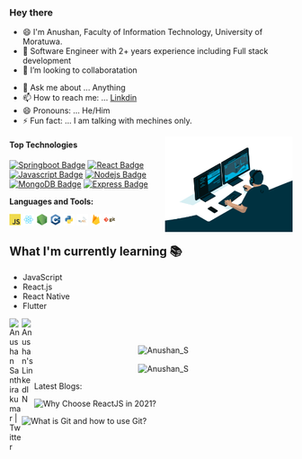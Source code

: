 <!-- <img src="images/svg/header_en.svg"></img> -->

### Hey there 
<!-- <img src="https://media.giphy.com/media/hvRJCLFzcasrR4ia7z/giphy.gif" width="25px"> -->



<!--Here are some ideas to get you started:-->
- 😄 I'm Anushan, Faculty of Information Technology, University of Moratuwa.
- 🌱 Software Engineer with 2+ years experience including Full stack development
- 👯 I’m looking to collaboratation
<!--- 🤔 I’m looking for help with ... -->
- 💬 Ask me about ... Anything
- 📫 How to reach me: ... [Linkdin](https://www.linkedin.com/in/anushan-s/)
- 😄 Pronouns: ... He/Him
- ⚡ Fun fact: ... I am talking with mechines only.

<img src="code.gif" width=45% height=45% align=right margin-top=10%>

#### Top Technologies

<!-- TODO: Make technologies links takes you to repositories -->
[![Springboot Badge](https://img.shields.io/badge/-Springboot-61DBFB?style=for-the-badge&labelColor=black&logo=spring&logoColor=61DBFB)](#) 
[![React Badge](https://img.shields.io/badge/-React-61DBFB?style=for-the-badge&labelColor=black&logo=react&logoColor=61DBFB)](#) 
[![Javascript Badge](https://img.shields.io/badge/-Javascript-F0DB4F?style=for-the-badge&labelColor=black&logo=javascript&logoColor=F0DB4F)](#) 
[![Nodejs Badge](https://img.shields.io/badge/-Nodejs-3C873A?style=for-the-badge&labelColor=black&logo=node.js&logoColor=3C873A)](#) 
[![MongoDB Badge](https://img.shields.io/badge/-mongodb-47A248?style=for-the-badge&labelColor=black&logo=mongodb&logoColor=47A248)](#)
[![Express Badge](https://img.shields.io/badge/-express-000000?style=for-the-badge&labelColor=black&logo=express&logoColor=ffffff)](#)


**Languages and Tools:**  

<code><img height="20" src="https://raw.githubusercontent.com/github/explore/80688e429a7d4ef2fca1e82350fe8e3517d3494d/topics/javascript/javascript.png"></code>
<code><img height="20" src="https://raw.githubusercontent.com/github/explore/80688e429a7d4ef2fca1e82350fe8e3517d3494d/topics/react/react.png"></code>
<code><img height="20" src="https://raw.githubusercontent.com/github/explore/80688e429a7d4ef2fca1e82350fe8e3517d3494d/topics/nodejs/nodejs.png"></code>
<code><img height="20" src="https://raw.githubusercontent.com/github/explore/80688e429a7d4ef2fca1e82350fe8e3517d3494d/topics/cpp/cpp.png"></code>
<code><img height="20" src="https://raw.githubusercontent.com/github/explore/80688e429a7d4ef2fca1e82350fe8e3517d3494d/topics/python/python.png"></code>
<code><img height="20" src="https://raw.githubusercontent.com/github/explore/80688e429a7d4ef2fca1e82350fe8e3517d3494d/topics/mysql/mysql.png"></code>
<code><img height="20" src="https://raw.githubusercontent.com/github/explore/80688e429a7d4ef2fca1e82350fe8e3517d3494d/topics/firebase/firebase.png"></code>
<code><img height="20" src="https://raw.githubusercontent.com/github/explore/80688e429a7d4ef2fca1e82350fe8e3517d3494d/topics/git/git.png"></code>

## What I'm currently learning 📚

- JavaScript
- React.js
- React Native
- Flutter


<a href="https://twitter.com/Anushan1508">
  <img align="left" alt="Anushan Santhirakumar | Twitter" width="22px" src="https://raw.githubusercontent.com/peterthehan/peterthehan/master/assets/twitter.svg" />
</a>
<a href="https://www.linkedin.com/in/anushan-s/">
  <img align="left" alt="Anushan's LinkedIN" width="22px" src="https://raw.githubusercontent.com/peterthehan/peterthehan/master/assets/linkedin.svg" />
</a>
<br><br>

<!-- If you like what I do, maybe consider buying me a coffee/tea 🥺👉👈 -->



<p align="center"> <img src="https://github-readme-stats.vercel.app/api?username=anushan1508&show_icons=true&theme=gotham" alt="Anushan_S" />
<p align="center"> <img align="center" src="https://github-readme-stats.anuraghazra1.vercel.app/api/top-langs/?username=anushan1508&layout=compact&theme=material-palenight"  alt="Anushan_S" />

Latest Blogs:

![Why Choose ReactJS in 2021?](https://anushan1508.medium.com/why-choose-reactjs-in-2021-9756f4109b0a)

![What is Git and how to use Git?](https://anushan1508.medium.com/what-is-git-and-how-to-use-it-afd313d0883c)
